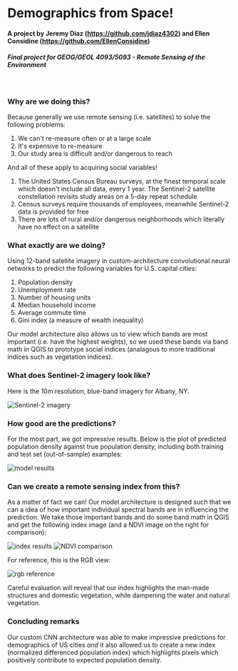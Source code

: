 # Demographics from Space!

#### A project by Jeremy Diaz (https://github.com/jdiaz4302) and Ellen Considine (https://github.com/EllenConsidine)
##### Final project for GEOG/GEOL 4093/5093 - Remote Sensing of the Environment

<br>

### Why are we doing this?

Because generally we use remote sensing (i.e. satellites) to solve the following problems:

1. We can't re-measure often or at a large scale
2. It's expensive to re-measure
3. Our study area is difficult and/or dangerous to reach

And all of these apply to acquiring social variables!

1. The United States Census Bureau surveys, at the finest temporal scale which doesn't include all data, every 1 year. The Sentinel-2 satellite constellation revisits study areas on a 5-day repeat schedule 
2. Census surveys require thousands of employees, meanwhile Sentinel-2 data is provided for free
3. There are lots of rural and/or dangerous neighborhoods which literally have no effect on a satellite

### What exactly are we doing?

Using 12-band satellite imagery in custom-architecture convolutional neural networks to predict the following variables for U.S. capital cities:

1. Population density
2. Unemployment rate 
3. Number of housing units
4. Median household income
5. Average commute time
6. Gini index (a measure of wealth inequality)

Our model architecture also allows us to view which bands are most important (i.e. have the highest weights), so we used these bands via band math in QGIS to prototype social indices (analagous to more traditional indices such as vegetation indices).

### What does Sentinel-2 imagery look like?

Here is the 10m resolution, blue-band imagery for Albany, NY.

![Sentinel-2 imagery](https://github.com/jdiaz4302/US_Demo_Net/blob/master/README-images/example-model-input.png)

### How good are the predictions?

For the most part, we got impressive results. Below is the plot of predicted population density against true population density, including both training and test set (out-of-sample) examples:

![model results](https://github.com/jdiaz4302/US_Demo_Net/blob/master/README-images/example-model-performance-pop.png)

### Can we create a remote sensing index from this?

As a matter of fact we can! Our model architecture is designed such that we can a idea of how important individual spectral bands are in influencing the prediction. We take those important bands and do some band math in QGIS and get the following index image (and a NDVI image on the right for comparison):

![index results](https://github.com/jdiaz4302/US_Demo_Net/blob/master/README-images/evaluating-our-index.png) ![NDVI comparison](https://github.com/jdiaz4302/US_Demo_Net/blob/master/README-images/evaluating-NDVI.png)

For reference, this is the RGB view:

![rgb reference](https://github.com/jdiaz4302/US_Demo_Net/blob/master/README-images/evaluating-RGB.png)

Careful evaluation will reveal that our index highlights the man-made structures and domestic vegetation, while dampening the water and natural vegetation.

### Concluding remarks

Our custom CNN architecture was able to make impressive predictions for demographics of US cities *and* it also allowed us to create a new index (normalized differenced population index) which highlights pixels which positively contribute to expected population density.
